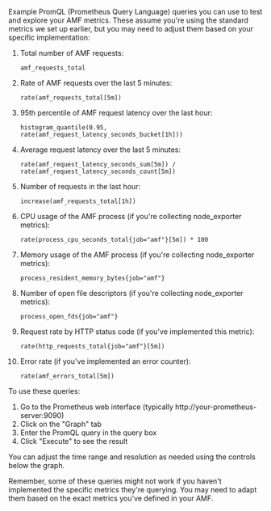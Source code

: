 Example PromQL (Prometheus Query Language) queries you can use to test and explore your AMF metrics. These assume you're using the standard metrics we set up earlier, but you may need to adjust them based on your specific implementation:

1. Total number of AMF requests:
   ```
   amf_requests_total
   ```

2. Rate of AMF requests over the last 5 minutes:
   ```
   rate(amf_requests_total[5m])
   ```

3. 95th percentile of AMF request latency over the last hour:
   ```
   histogram_quantile(0.95, rate(amf_request_latency_seconds_bucket[1h]))
   ```

4. Average request latency over the last 5 minutes:
   ```
   rate(amf_request_latency_seconds_sum[5m]) / rate(amf_request_latency_seconds_count[5m])
   ```

5. Number of requests in the last hour:
   ```
   increase(amf_requests_total[1h])
   ```

6. CPU usage of the AMF process (if you're collecting node_exporter metrics):
   ```
   rate(process_cpu_seconds_total{job="amf"}[5m]) * 100
   ```

7. Memory usage of the AMF process (if you're collecting node_exporter metrics):
   ```
   process_resident_memory_bytes{job="amf"}
   ```

8. Number of open file descriptors (if you're collecting node_exporter metrics):
   ```
   process_open_fds{job="amf"}
   ```

9. Request rate by HTTP status code (if you've implemented this metric):
   ```
   rate(http_requests_total{job="amf"}[5m])
   ```

10. Error rate (if you've implemented an error counter):
    ```
    rate(amf_errors_total[5m])
    ```

To use these queries:

1. Go to the Prometheus web interface (typically http://your-prometheus-server:9090)
2. Click on the "Graph" tab
3. Enter the PromQL query in the query box
4. Click "Execute" to see the result

You can adjust the time range and resolution as needed using the controls below the graph.

Remember, some of these queries might not work if you haven't implemented the specific metrics they're querying. You may need to adapt them based on the exact metrics you've defined in your AMF.
